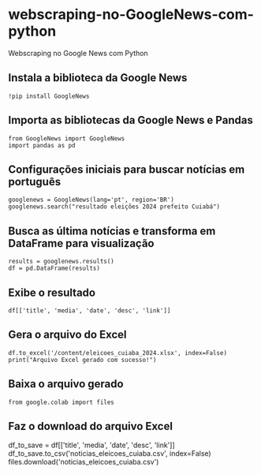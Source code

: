 # webscraping-no-GoogleNews-com-python
Webscraping no Google News com  Python

  ## Instala a biblioteca da Google News
    !pip install GoogleNews

  ## Importa as bibliotecas da Google News e Pandas
    from GoogleNews import GoogleNews
    import pandas as pd

  ## Configurações iniciais para buscar notícias em português
    googlenews = GoogleNews(lang='pt', region='BR')
    googlenews.search("resultado eleições 2024 prefeito Cuiabá")

  ## Busca as última notícias e transforma em DataFrame para visualização
    results = googlenews.results()
    df = pd.DataFrame(results)

  ## Exibe o resultado
    df[['title', 'media', 'date', 'desc', 'link']]

  ## Gera o arquivo do Excel
    df.to_excel('/content/eleicoes_cuiaba_2024.xlsx', index=False)
    print("Arquivo Excel gerado com sucesso!")

  ## Baixa o arquivo gerado
    from google.colab import files

  ## Faz o download do arquivo Excel
   df_to_save = df[['title', 'media', 'date', 'desc', 'link']]
   df_to_save.to_csv('noticias_eleicoes_cuiaba.csv', index=False)
   files.download('noticias_eleicoes_cuiaba.csv')
